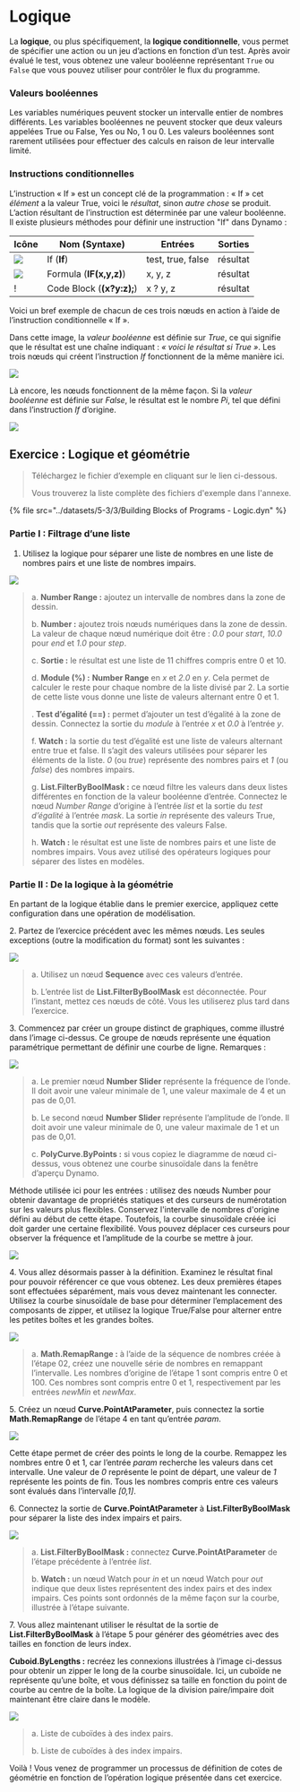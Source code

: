 # Logique

La **logique**, ou plus spécifiquement, la **logique conditionnelle**, vous permet de spécifier une action ou un jeu d’actions en fonction d’un test. Après avoir évalué le test, vous obtenez une valeur booléenne représentant `True` ou `False` que vous pouvez utiliser pour contrôler le flux du programme.

### Valeurs booléennes

Les variables numériques peuvent stocker un intervalle entier de nombres différents. Les variables booléennes ne peuvent stocker que deux valeurs appelées True ou False, Yes ou No, 1 ou 0. Les valeurs booléennes sont rarement utilisées pour effectuer des calculs en raison de leur intervalle limité.

### Instructions conditionnelles

L’instruction « If » est un concept clé de la programmation : « If » cet _élément_ a la valeur True, voici le _résultat_, sinon _autre chose_ se produit. L’action résultant de l’instruction est déterminée par une valeur booléenne. Il existe plusieurs méthodes pour définir une instruction "If" dans Dynamo :

| Icône                                         | Nom (Syntaxe)             | Entrées            | Sorties |
| -------------------------------------------- | ------------------------- | ----------------- | ------- |
| ![](../images/5-1/If.jpg)                    | If (**If**)               | test, true, false | résultat  |
| ![](../images/5-1/Formula.jpg)               | Formula (**IF(x,y,z)**)   | x, y, z           | résultat  |
| \![](<../images/5-1/CodeBlock(1)(1) (1).jpg>) | Code Block (**(x?y:z);**) | x ? y, z           | résultat  |

Voici un bref exemple de chacun de ces trois nœuds en action à l’aide de l’instruction conditionnelle « If ».

Dans cette image, la _valeur booléenne_ est définie sur _True_, ce qui signifie que le résultat est une chaîne indiquant : _« voici le résultat si True »_. Les trois nœuds qui créent l’instruction _If_ fonctionnent de la même manière ici.

![](../images/5-3/3/logic-conditionalstatements01false.jpg)

Là encore, les nœuds fonctionnent de la même façon. Si la _valeur booléenne_ est définie sur _False_, le résultat est le nombre _Pi_, tel que défini dans l’instruction _If_ d’origine.

![](../images/5-3/3/logic-conditionalstatements02true.jpg)

## Exercice : Logique et géométrie

> Téléchargez le fichier d’exemple en cliquant sur le lien ci-dessous.
>
> Vous trouverez la liste complète des fichiers d'exemple dans l'annexe.

{% file src="../datasets/5-3/3/Building Blocks of Programs - Logic.dyn" %}

### Partie I : Filtrage d’une liste

1. Utilisez la logique pour séparer une liste de nombres en une liste de nombres pairs et une liste de nombres impairs.

![](../images/5-3/3/logic-exercisepartI-01.jpg)

> a. **Number Range :** ajoutez un intervalle de nombres dans la zone de dessin.
>
> b. **Number :** ajoutez trois nœuds numériques dans la zone de dessin. La valeur de chaque nœud numérique doit être : _0.0_ pour _start_, _10.0_ pour _end_ et _1.0_ pour _step_.
>
> c. **Sortie :** le résultat est une liste de 11 chiffres compris entre 0 et 10.
>
> d. **Module (%) :** **Number Range** en _x_ et _2.0_ en _y_. Cela permet de calculer le reste pour chaque nombre de la liste divisé par 2. La sortie de cette liste vous donne une liste de valeurs alternant entre 0 et 1.
>
> . **Test d’égalité (==) :** permet d’ajouter un test d’égalité à la zone de dessin. Connectez la sortie du _module_ à l’entrée _x_ et _0.0_ à l’entrée _y_.
>
> f. **Watch :** la sortie du test d’égalité est une liste de valeurs alternant entre true et false. Il s’agit des valeurs utilisées pour séparer les éléments de la liste. _0_ (ou _true_) représente des nombres pairs et _1_ (ou _false_) des nombres impairs.
>
> g. **List.FilterByBoolMask :** ce nœud filtre les valeurs dans deux listes différentes en fonction de la valeur booléenne d’entrée. Connectez le nœud _Number Range_ d’origine à l’entrée _list_ et la sortie du _test d’égalité_ à l’entrée _mask_. La sortie _in_ représente des valeurs True, tandis que la sortie _out_ représente des valeurs False.
>
> h. **Watch :** le résultat est une liste de nombres pairs et une liste de nombres impairs. Vous avez utilisé des opérateurs logiques pour séparer des listes en modèles.

### Partie II : De la logique à la géométrie

En partant de la logique établie dans le premier exercice, appliquez cette configuration dans une opération de modélisation.

2\. Partez de l’exercice précédent avec les mêmes nœuds. Les seules exceptions (outre la modification du format) sont les suivantes :

![](../images/5-3/3/logic-exercisepartII-01.jpg)

> a. Utilisez un nœud **Sequence** avec ces valeurs d’entrée.
>
> b. L’entrée list de **List.FilterByBoolMask** est déconnectée. Pour l’instant, mettez ces nœuds de côté. Vous les utiliserez plus tard dans l’exercice.

3\. Commencez par créer un groupe distinct de graphiques, comme illustré dans l’image ci-dessus. Ce groupe de nœuds représente une équation paramétrique permettant de définir une courbe de ligne. Remarques :

![](../images/5-3/3/logic-exercisepartII-02.jpg)

> a. Le premier nœud **Number Slider** représente la fréquence de l’onde. Il doit avoir une valeur minimale de 1, une valeur maximale de 4 et un pas de 0,01.
>
> b. Le second nœud **Number Slider** représente l’amplitude de l’onde. Il doit avoir une valeur minimale de 0, une valeur maximale de 1 et un pas de 0,01.
>
> c. **PolyCurve.ByPoints :** si vous copiez le diagramme de nœud ci-dessus, vous obtenez une courbe sinusoïdale dans la fenêtre d’aperçu Dynamo.

Méthode utilisée ici pour les entrées : utilisez des nœuds Number pour obtenir davantage de propriétés statiques et des curseurs de numérotation sur les valeurs plus flexibles. Conservez l'intervalle de nombres d'origine défini au début de cette étape. Toutefois, la courbe sinusoïdale créée ici doit garder une certaine flexibilité. Vous pouvez déplacer ces curseurs pour observer la fréquence et l’amplitude de la courbe se mettre à jour.

![](../images/5-3/3/logic-exercisepartII-03.gif)

4\. Vous allez désormais passer à la définition. Examinez le résultat final pour pouvoir référencer ce que vous obtenez. Les deux premières étapes sont effectuées séparément, mais vous devez maintenant les connecter. Utilisez la courbe sinusoïdale de base pour déterminer l’emplacement des composants de zipper, et utilisez la logique True/False pour alterner entre les petites boîtes et les grandes boîtes.

![](../images/5-3/3/logic-exercisepartII-04.jpg)

> a. **Math.RemapRange :** à l’aide de la séquence de nombres créée à l’étape 02, créez une nouvelle série de nombres en remappant l’intervalle. Les nombres d’origine de l’étape 1 sont compris entre 0 et 100. Ces nombres sont compris entre 0 et 1, respectivement par les entrées _newMin_ et _newMax_.

5\. Créez un nœud **Curve.PointAtParameter**, puis connectez la sortie **Math.RemapRange** de l’étape 4 en tant qu’entrée _param_.

![](../images/5-3/3/logic-exercisepartII-05.jpg)

Cette étape permet de créer des points le long de la courbe. Remappez les nombres entre 0 et 1, car l’entrée _param_ recherche les valeurs dans cet intervalle. Une valeur de _0_ représente le point de départ, une valeur de _1_ représente les points de fin. Tous les nombres compris entre ces valeurs sont évalués dans l’intervalle _[0,1]_.

6\. Connectez la sortie de **Curve.PointAtParameter** à **List.FilterByBoolMask** pour séparer la liste des index impairs et pairs.

![](../images/5-3/3/logic-exercisepartII-06.jpg)

> a. **List.FilterByBoolMask :** connectez **Curve.PointAtParameter** de l’étape précédente à l’entrée _list_.
>
> b. **Watch :** un nœud Watch pour _in_ et un nœud Watch pour _out_ indique que deux listes représentent des index pairs et des index impairs. Ces points sont ordonnés de la même façon sur la courbe, illustrée à l’étape suivante.

7\. Vous allez maintenant utiliser le résultat de la sortie de **List.FilterByBoolMask** à l’étape 5 pour générer des géométries avec des tailles en fonction de leurs index.

**Cuboid.ByLengths :** recréez les connexions illustrées à l’image ci-dessus pour obtenir un zipper le long de la courbe sinusoïdale. Ici, un cuboïde ne représente qu’une boîte, et vous définissez sa taille en fonction du point de courbe au centre de la boîte. La logique de la division paire/impaire doit maintenant être claire dans le modèle.

![](../images/5-3/3/logic-exercisepartII-07.jpg)

> a. Liste de cuboïdes à des index pairs.
>
> b. Liste de cuboïdes à des index impairs.

Voilà ! Vous venez de programmer un processus de définition de cotes de géométrie en fonction de l’opération logique présentée dans cet exercice.
